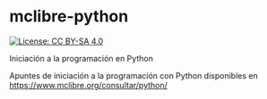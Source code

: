 # mclibre-python

[![License: CC BY-SA 4.0](https://img.shields.io/badge/License-CC%20BY--SA%204.0-lightgrey.svg)](https://creativecommons.org/licenses/by-sa/4.0/deed.es)

Iniciación a la programación en Python

Apuntes de iniciación a la programación con Python disponibles en https://www.mclibre.org/consultar/python/
